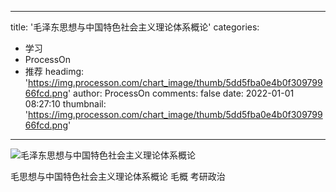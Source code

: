 
---
title: '毛泽东思想与中国特色社会主义理论体系概论'
categories: 
 - 学习
 - ProcessOn
 - 推荐
headimg: 'https://img.processon.com/chart_image/thumb/5dd5fba0e4b0f30979966fcd.png'
author: ProcessOn
comments: false
date: 2022-01-01 08:27:10
thumbnail: 'https://img.processon.com/chart_image/thumb/5dd5fba0e4b0f30979966fcd.png'
---

<div>   
<img class="thumb" alt="毛泽东思想与中国特色社会主义理论体系概论" src="https://img.processon.com/chart_image/thumb/5dd5fba0e4b0f30979966fcd.png" referrerpolicy="no-referrer">
<p>毛思想与中国特色社会主义理论体系概论
毛概
考研政治</p>  
</div>
            